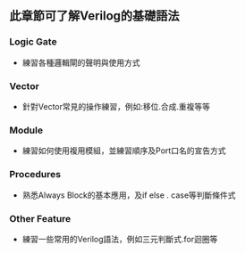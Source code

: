 ## 此章節可了解Verilog的基礎語法

### Logic Gate
* 練習各種邏輯閘的聲明與使用方式

### Vector

* 針對Vector常見的操作練習，例如:移位.合成.重複等等

### Module

* 練習如何使用複用模組，並練習順序及Port口名的宣告方式

### Procedures

* 熟悉Always Block的基本應用，及if else . case等判斷條件式

### Other Feature

* 練習一些常用的Verilog語法，例如三元判斷式.for迴圈等
